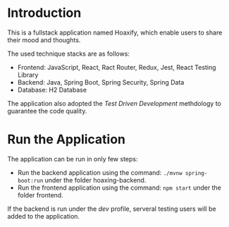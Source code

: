 # Introduction
This is a fullstack application named Hoaxify, which enable users to share their mood and thoughts.

The used technique stacks are as follows:

- Frontend: JavaScript, React, Ract Router, Redux, Jest, React Testing Library
- Backend: Java, Spring Boot, Spring Security, Spring Data
- Database: H2 Database

The application also adopted the *Test Driven Development* methdology to guarantee the code quality.

# Run the Application

The application can be run in only few steps:

- Run the backend application using the command: `./mvnw spring-boot:run` under the folder hoaxing-backend.
- Run the frontend application using the command: `npm start` under the folder frontend.

If the backend is run under the *dev* profile, serveral testing users will be added to the application.
